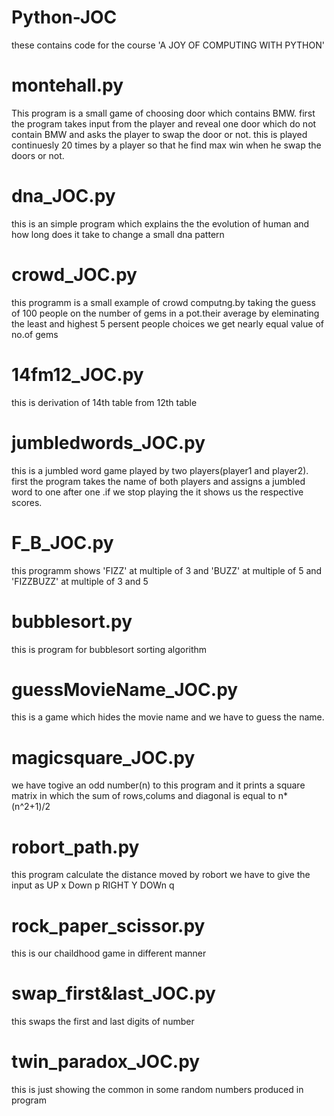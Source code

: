 # Python-JOC
these contains code for the course 'A JOY OF COMPUTING WITH PYTHON'

# montehall.py
This program is a small game of choosing door which contains BMW.
first the program takes input from the player and reveal one door which do not contain BMW and asks the player to swap the door or not.
this is played continuesly 20 times by a player so that he find max win when he swap the doors or not. 

# dna_JOC.py
this is an simple program which explains the the evolution of human and how long does it take to change a small dna pattern

# crowd_JOC.py
this programm is a small example of crowd computng.by taking the guess of 100 people on  the number of gems in a pot.their average by eleminating the least and highest 5 persent people choices we get nearly equal value of no.of gems

# 14fm12_JOC.py
this is derivation of 14th table from 12th table

# jumbledwords_JOC.py
this is a jumbled word game played by two players(player1 and player2).
first the program takes the name of both players and assigns a jumbled word to one after one .if we stop playing the it shows us the respective scores.

# F_B_JOC.py
this programm shows 'FIZZ' at multiple of 3 and 'BUZZ' at multiple of 5 and 'FIZZBUZZ' at multiple of 3 and 5

# bubblesort.py
this is program for bubblesort sorting algorithm

# guessMovieName_JOC.py
this is a game which hides the movie name and we have to guess the name.

# magicsquare_JOC.py
we have togive an odd number(n) to this program and it prints a square matrix in which the sum of rows,colums and diagonal is equal to 
n*(n^2+1)/2

# robort_path.py
this program calculate the distance moved by robort we have to give the input as 
UP x
Down p
RIGHT Y
DOWn q

# rock_paper_scissor.py
this is our chaildhood game in different manner

# swap_first&last_JOC.py
this swaps the first and last digits of number

# twin_paradox_JOC.py
this is just showing the common in some random numbers produced in program
